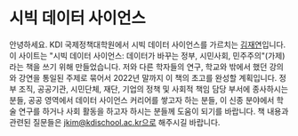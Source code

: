 # 시빅 데이터 사이언스

안녕하세요. KDI 국제정책대학원에서 시빅 데이터 사이언스를 가르치는 [김재연](https://jaeyk.github.io/)입니다. 이 사이트는 "시빅 데이터 사이언스: 데이터가 바꾸는 정부, 시민사회, 민주주의"(가제)라는 책을 쓰기 위해 만들었습니다. 저와 다른 학자들의 연구, 학교와 밖에서 했던 강의와 강연을 통일된 주제로 묶어서 2022년 말까지 이 책의 초고를 완성할 계획입니다. 정부 조직, 공공기관, 시민단체, 재단, 기업의 정책 및 사회적 책임 담당 부서에 종사하시는 분들, 공공 영역에서 데이터 사이언스 커리어를 쌓고자 하는 분들, 이 신종 분야에서 학술 연구를 하거나 사회 활동을 하고자 하시는 분들께 도움이 되기를 바랍니다. 책 내용과 관련된 질문들은 jkim@kdischool.ac.kr으로 해주시길 바랍니다.   
